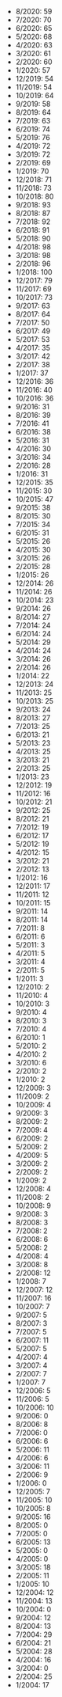 *  8/2020: 59
*  7/2020: 70
*  6/2020: 65
*  5/2020: 68
*  4/2020: 63
*  3/2020: 61
*  2/2020: 60
*  1/2020: 57
*  12/2019: 54
*  11/2019: 54
*  10/2019: 64
*  9/2019: 58
*  8/2019: 64
*  7/2019: 63
*  6/2019: 74
*  5/2019: 76
*  4/2019: 72
*  3/2019: 72
*  2/2019: 69
*  1/2019: 70
*  12/2018: 71
*  11/2018: 73
*  10/2018: 80
*  9/2018: 93
*  8/2018: 87
*  7/2018: 92
*  6/2018: 91
*  5/2018: 90
*  4/2018: 98
*  3/2018: 98
*  2/2018: 96
*  1/2018: 100
*  12/2017: 79
*  11/2017: 69
*  10/2017: 73
*  9/2017: 63
*  8/2017: 64
*  7/2017: 50
*  6/2017: 49
*  5/2017: 53
*  4/2017: 35
*  3/2017: 42
*  2/2017: 38
*  1/2017: 37
*  12/2016: 36
*  11/2016: 40
*  10/2016: 36
*  9/2016: 31
*  8/2016: 39
*  7/2016: 41
*  6/2016: 38
*  5/2016: 31
*  4/2016: 30
*  3/2016: 34
*  2/2016: 28
*  1/2016: 31
*  12/2015: 35
*  11/2015: 30
*  10/2015: 47
*  9/2015: 38
*  8/2015: 30
*  7/2015: 34
*  6/2015: 31
*  5/2015: 26
*  4/2015: 30
*  3/2015: 26
*  2/2015: 28
*  1/2015: 26
*  12/2014: 26
*  11/2014: 26
*  10/2014: 23
*  9/2014: 26
*  8/2014: 27
*  7/2014: 24
*  6/2014: 24
*  5/2014: 29
*  4/2014: 24
*  3/2014: 26
*  2/2014: 26
*  1/2014: 22
*  12/2013: 24
*  11/2013: 25
*  10/2013: 25
*  9/2013: 24
*  8/2013: 27
*  7/2013: 25
*  6/2013: 21
*  5/2013: 23
*  4/2013: 25
*  3/2013: 21
*  2/2013: 25
*  1/2013: 23
*  12/2012: 19
*  11/2012: 16
*  10/2012: 21
*  9/2012: 25
*  8/2012: 21
*  7/2012: 19
*  6/2012: 17
*  5/2012: 19
*  4/2012: 15
*  3/2012: 21
*  2/2012: 13
*  1/2012: 16
*  12/2011: 17
*  11/2011: 12
*  10/2011: 15
*  9/2011: 14
*  8/2011: 14
*  7/2011: 8
*  6/2011: 6
*  5/2011: 3
*  4/2011: 5
*  3/2011: 4
*  2/2011: 5
*  1/2011: 3
*  12/2010: 2
*  11/2010: 4
*  10/2010: 3
*  9/2010: 4
*  8/2010: 3
*  7/2010: 4
*  6/2010: 1
*  5/2010: 2
*  4/2010: 2
*  3/2010: 6
*  2/2010: 2
*  1/2010: 2
*  12/2009: 3
*  11/2009: 2
*  10/2009: 4
*  9/2009: 3
*  8/2009: 2
*  7/2009: 4
*  6/2009: 2
*  5/2009: 2
*  4/2009: 5
*  3/2009: 2
*  2/2009: 2
*  1/2009: 2
*  12/2008: 4
*  11/2008: 2
*  10/2008: 9
*  9/2008: 3
*  8/2008: 3
*  7/2008: 2
*  6/2008: 6
*  5/2008: 2
*  4/2008: 4
*  3/2008: 8
*  2/2008: 12
*  1/2008: 7
*  12/2007: 12
*  11/2007: 16
*  10/2007: 7
*  9/2007: 5
*  8/2007: 3
*  7/2007: 5
*  6/2007: 11
*  5/2007: 5
*  4/2007: 4
*  3/2007: 4
*  2/2007: 7
*  1/2007: 7
*  12/2006: 5
*  11/2006: 5
*  10/2006: 10
*  9/2006: 0
*  8/2006: 8
*  7/2006: 0
*  6/2006: 6
*  5/2006: 11
*  4/2006: 6
*  3/2006: 11
*  2/2006: 9
*  1/2006: 0
*  12/2005: 7
*  11/2005: 10
*  10/2005: 8
*  9/2005: 16
*  8/2005: 0
*  7/2005: 0
*  6/2005: 13
*  5/2005: 0
*  4/2005: 0
*  3/2005: 18
*  2/2005: 11
*  1/2005: 10
*  12/2004: 12
*  11/2004: 13
*  10/2004: 0
*  9/2004: 12
*  8/2004: 13
*  7/2004: 29
*  6/2004: 21
*  5/2004: 28
*  4/2004: 16
*  3/2004: 0
*  2/2004: 25
*  1/2004: 17
